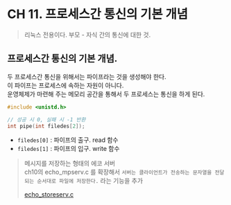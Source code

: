 # CH 11. 프로세스간 통신의 기본 개념

> 리눅스 전용이다. 부모 - 자식 간의 통신에 대한 것.

## 프로세스간 통신의 기본 개념.

두 프로세스간 통신을 위해서는 파이프라는 것을 생성해야 한다.<br>
이 파이프는 프로세스에 속하는 자원이 아니다.<br>
운영체제가 마련해 주는 메모리 공간을 통해서 두 프로세스는 통신을 하게 된다.

```c
#include <unistd.h>

// 성공 시 0, 실패 시 -1 반환
int pipe(int filedes[2]);
```

-   `filedes[0]` : 파이프의 출구. read 함수
-   `filedes[1]` : 파이프의 입구. write 함수

> 메시지를 저장하는 형태의 에코 서버<br>
> ch10의 echo_mpserv.c 를 확장해서 `서버는 클라이언트가 전송하는 문자열을 전달되는 순서대로 파일에 저장한다.` 라는 기능을 추가
>
> [echo_storeserv.c](https://github.com/wheejinv/C-TCPIP-Practice/blob/master/Linux/11_%ED%94%84%EB%A1%9C%EC%84%B8%EC%8A%A4%EA%B0%84%20%ED%86%B5%EC%8B%A0%EC%9D%98%20%EA%B8%B0%EB%B3%B8%20%EA%B0%9C%EB%85%90/echo_storeserv.c)
